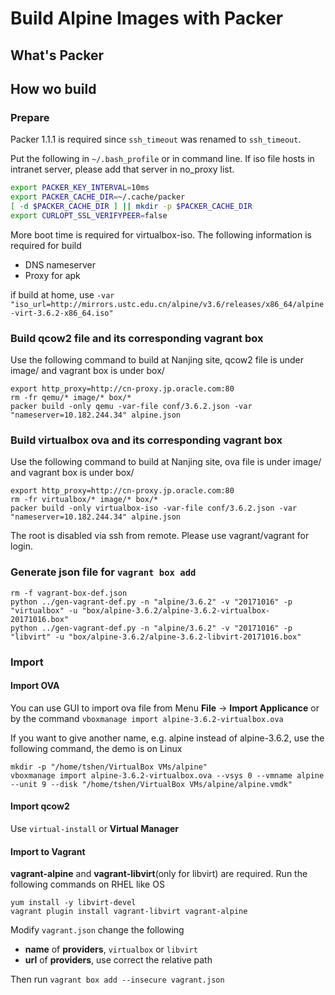 # Build Alpine Images with Packer

## What's Packer

## How wo build

### Prepare

Packer 1.1.1 is required since `ssh_timeout` was renamed to `ssh_timeout`.

Put the following in `~/.bash_profile` or in command line.
If iso file hosts in intranet server, please add that server in no_proxy list.

```bash
export PACKER_KEY_INTERVAL=10ms
export PACKER_CACHE_DIR=~/.cache/packer
[ -d $PACKER_CACHE_DIR ] || mkdir -p $PACKER_CACHE_DIR
export CURLOPT_SSL_VERIFYPEER=false
```

More boot time is required for virtualbox-iso. The following information is required for build

- DNS nameserver
- Proxy for apk

if build at home, use `-var "iso_url=http://mirrors.ustc.edu.cn/alpine/v3.6/releases/x86_64/alpine-virt-3.6.2-x86_64.iso"`

### Build qcow2 file and its corresponding vagrant box

Use the following command to build  at Nanjing site, qcow2 file is under image/ and vagrant box is under box/

```shell
export http_proxy=http://cn-proxy.jp.oracle.com:80
rm -fr qemu/* image/* box/*
packer build -only qemu -var-file conf/3.6.2.json -var "nameserver=10.182.244.34" alpine.json
```

### Build virtualbox ova and its corresponding vagrant box

Use the following command to build at Nanjing site, ova file is under image/ and vagrant box is under box/

```shell
export http_proxy=http://cn-proxy.jp.oracle.com:80
rm -fr virtualbox/* image/* box/*
packer build -only virtualbox-iso -var-file conf/3.6.2.json -var "nameserver=10.182.244.34" alpine.json
```

The root is disabled via ssh from remote. Please use vagrant/vagrant for login.

### Generate json file for `vagrant box add`

```shell
rm -f vagrant-box-def.json
python ../gen-vagrant-def.py -n "alpine/3.6.2" -v "20171016" -p "virtualbox" -u "box/alpine-3.6.2/alpine-3.6.2-virtualbox-20171016.box"
python ../gen-vagrant-def.py -n "alpine/3.6.2" -v "20171016" -p "libvirt" -u "box/alpine-3.6.2/alpine-3.6.2-libvirt-20171016.box"
```

### Import

#### Import OVA

You can use GUI to import ova file from Menu **File** -> **Import Applicance** or by the command `vboxmanage import alpine-3.6.2-virtualbox.ova`

If you want to give another name, e.g. alpine instead of alpine-3.6.2, use the following command, the demo is on Linux

```shell
mkdir -p "/home/tshen/VirtualBox VMs/alpine"
vboxmanage import alpine-3.6.2-virtualbox.ova --vsys 0 --vmname alpine --unit 9 --disk "/home/tshen/VirtualBox VMs/alpine/alpine.vmdk"
```

#### Import qcow2

Use `virtual-install` or **Virtual Manager**

#### Import to Vagrant

**vagrant-alpine** and **vagrant-libvirt**(only for libvirt) are required. Run the following commands on RHEL like OS

```shell
yum install -y libvirt-devel
vagrant plugin install vagrant-libvirt vagrant-alpine
```

Modify `vagrant.json` change the following

- **name** of **providers**, `virtualbox` or `libvirt`
- **url** of **providers**, use correct the relative path

Then run `vagrant box add --insecure vagrant.json`
